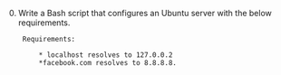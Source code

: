 0. Write a Bash script that configures an Ubuntu server with the below requirements.

		Requirements:

			* localhost resolves to 127.0.0.2
			*facebook.com resolves to 8.8.8.8.
